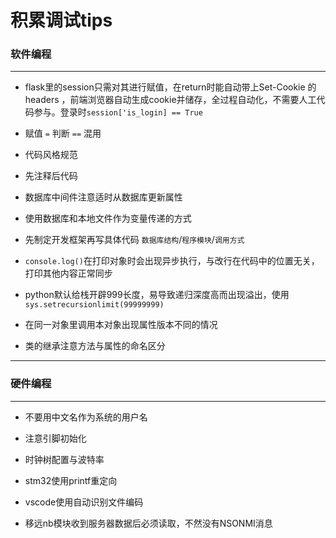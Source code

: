 # 积累调试tips

### 软件编程
---
* flask里的session只需对其进行赋值，在return时能自动带上Set-Cookie 的 headers ，前端浏览器自动生成cookie并储存，全过程自动化，不需要人工代码参与。登录时```session['is_login] == True```

* 赋值 `=` 判断 `==` 混用

* 代码风格规范

* 先注释后代码

* 数据库中间件注意适时从数据库更新属性

* 使用数据库和本地文件作为变量传递的方式  

* 先制定开发框架再写具体代码 `数据库结构`/`程序模块`/`调用方式`

* `console.log()`在打印对象时会出现异步执行，与改行在代码中的位置无关，打印其他内容正常同步

* python默认给栈开辟999长度，易导致递归深度高而出现溢出，使用`sys.setrecursionlimit(99999999)`

* 在同一对象里调用本对象出现属性版本不同的情况

* 类的继承注意方法与属性的命名区分



---
### 硬件编程
---
* 不要用中文名作为系统的用户名

* 注意引脚初始化

* 时钟树配置与波特率

* stm32使用printf重定向

* vscode使用自动识别文件编码

* 移远nb模块收到服务器数据后必须读取，不然没有NSONMI消息